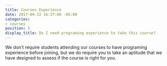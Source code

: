 ```yaml
---
title: Courses Experience
date: 2017-09-22 16:37:00 -05:00
categories:
- courses
position: 5
display_title: Do I need programing experience to take this course?
---
```


We don't require students attending our courses to have programing experience before joining, but we do require you to take an aptitude that we have designed to assess if the course is right for you.